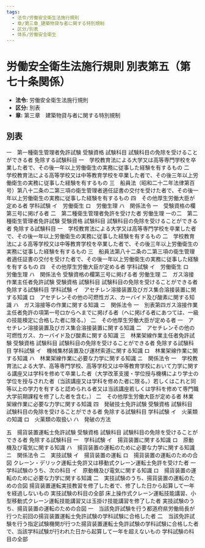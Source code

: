 ```yaml
---
tags:
  - 法令/労働安全衛生法施行規則
  - 章/第三章_建築物貸与者に関する特別規制
  - 区分/別表
  - 体系/労働安全衛生
---
```

# 労働安全衛生法施行規則 別表第五（第七十条関係）

- **法令:** 労働安全衛生法施行規則
- **区分:** 別表
- **章:** 第三章　建築物貸与者に関する特別規制

## 別表
一　第一種衛生管理者免許試験
受験資格	試験科目	試験科目の免除を受けることができる者	免除する試験科目
一　学校教育法による大学又は高等専門学校を卒業した者で、その後一年以上労働衛生の実務に従事した経験を有するもの
二　学校教育法による高等学校又は中等教育学校を卒業した者で、その後三年以上労働衛生の実務に従事した経験を有するもの
三　船員法（昭和二十二年法律第百号）第八十二条の二第三項の衛生管理者適任証書の交付を受けた者で、その後一年以上労働衛生の実務に従事した経験を有するもの
四　その他厚生労働大臣が定める者
学科試験
イ　労働衛生
ロ　労働生理
ハ　関係法令
一　受験資格の欄第三号に掲げる者
二　第二種衛生管理者免許を受けた者
労働生理
一の二　第二種衛生管理者免許試験
受験資格	試験科目	試験科目の免除を受けることができる者	免除する試験科目
一　学校教育法による大学又は高等専門学校を卒業した者で、その後一年以上労働衛生の実務に従事した経験を有するもの
二　学校教育法による高等学校又は中等教育学校を卒業した者で、その後三年以上労働衛生の実務に従事した経験を有するもの
三　船員法第八十二条の二第三項の衛生管理者適任証書の交付を受けた者で、その後一年以上労働衛生の実務に従事した経験を有するもの
四　その他厚生労働大臣が定める者
学科試験
イ　労働衛生
ロ　労働生理
ハ　関係法令
受験資格の欄第三号に掲げる者	労働生理
二　ガス溶接作業主任者免許試験
受験資格	試験科目	試験科目の免除を受けることができる者	免除する試験科目
	学科試験
イ　アセチレン溶接装置及びガス集合溶接装置に関する知識
ロ　アセチレンその他の可燃性ガス、カーバイド及び酸素に関する知識
ハ　ガス溶接等の作業に関する知識
ニ　関係法令
一　別表第四ガス溶接作業主任者免許の項第一号ロからヘまでに掲げる者（ヘに掲げる者にあつては、一級の技能検定に合格した者に限る。）
二　その他厚生労働大臣が定める者
一　アセチレン溶接装置及びガス集合溶接装置に関する知識
二　アセチレンその他の可燃性ガス、カーバイド及び酸素に関する知識
三　林業架線作業主任者免許試験
受験資格	試験科目	試験科目の免除を受けることができる者	免除する試験科目
	学科試験
イ　機械集材装置及び運材索道に関する知識
ロ　林業架線作業に関する知識
ハ　林業架線作業に必要な力学に関する知識
ニ　関係法令
一　学校教育法による大学、高等専門学校、高等学校又は中等教育学校において力学に関する講座又は学科を修めて卒業した者（大学改革支援・学位授与機構により学士の学位を授与された者（当該講座又は学科を修めた者に限る。）若しくはこれと同等以上の学力を有すると認められる者又は当該講座若しくは学科を修めて専門職大学前期課程を修了した者を含む。）
二　その他厚生労働大臣が定める者
林業架線作業に必要な力学に関する知識
四　発破技士免許試験
受験資格	試験科目	試験科目の免除を受けることができる者	免除する試験科目
	学科試験
イ　火薬類の知識
ロ　火薬類の取扱い
ハ　発破の方法

五　揚貨装置運転士免許試験
受験資格	試験科目	試験科目の免除を受けることができる者	免除する試験科目
	一　学科試験
イ　揚貨装置に関する知識
ロ　原動機及び電気に関する知識
ハ　揚貨装置の運転のために必要な力学に関する知識
ニ　関係法令
二　実技試験
イ　揚貨装置の運転
ロ　揚貨装置の運転のための合図
クレーン・デリック運転士免許又は移動式クレーン運転士免許を受けた者	一　学科試験のうち、次の科目
イ　原動機及び電気に関する知識
ロ　揚貨装置の運転のために必要な力学に関する知識
二　実技試験のうち、揚貨装置の運転のための合図
揚貨装置運転実技教習を修了した者で、修了した日から起算して一年を経過しないもの	実技試験の科目の全部
床上操作式クレーン運転技能講習、小型移動式クレーン運転技能講習又は玉掛け技能講習を修了した者	実技試験のうち、揚貨装置の運転のための合図
一　当該免許試験を行う都道府県労働局長が行つた前回の揚貨装置運転士免許試験の学科試験に合格した者
二　当該免許試験を行う指定試験機関が行つた揚貨装置運転士免許試験の学科試験に合格した者で、当該学科試験が行われた日から起算して一年を超えないもの
学科試験の科目の全部

